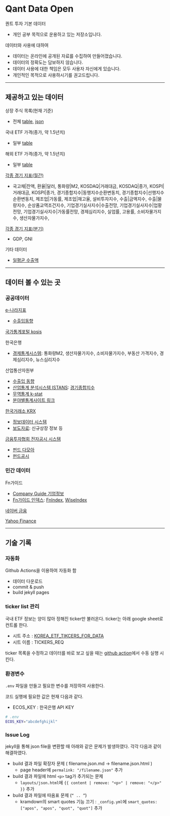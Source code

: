 # Qant Data Open

퀀트 투자 기본 데이터 
* 개인 공부 목적으로 운용하고 있는 저장소입니다.

데이터와 사용에 대하여
* 데이터는 온라인에 공개된 자료를 수집하여 만들어졌습니다. 
* 데이터의 정확도는 담보하지 않습니다. 
* 데이터 사용에 대한 책임은 모두 사용자 자신에게 있습니다. 
* 개인적인 목적으로 사용하시기를 권고드립니다.

---

## 제공하고 있는 데이터

상장 주식 목록(현재 기준)
* 전체 [table](https://pinedance.github.io/quant-data-open/dist/CompanyList.html), [json](https://pinedance.github.io/quant-data-open/dist/CompanyList.json)

국내 ETF 가격(종가, 약 1.5년치)
* 일부 [table](https://pinedance.github.io/quant-data-open/dist/KRX/etf-price-selected.html)

해외 ETF 가격(종가, 약 1.5년치)
* 일부 [table](https://pinedance.github.io/quant-data-open/dist/YH/etf-price-selected.html)

[각종 경기 지표(월간)](https://pinedance.github.io/quant-data-open/dist/ECOS/economic_data_monthly.html)
* 국고채|잔액, 환율|달러, 통화량|M2, KOSDAQ|거래대금, KOSDAQ|종가, KOSPI|거래대금, KOSPI|종가, 경기종합지수|동행지수순환변동치, 경기종합지수|선행지수순환변동치, 제조업|가동률, 제조업|재고율, 설비투자지수, 수출|금액지수, 수출|물량지수, 순상품교역조건지수, 기업경기실사지수|수출전망, 기업경기실사지수|업황전망, 기업경기실사지수|가동률전망, 경제심리지수, 실업률, 고용률, 소비자물가지수, 생산자물가지수, 

[각종 경기 지표(분기)](https://pinedance.github.io/quant-data-open/dist/ECOS/economic-data-quarterly.html)
* GDP, GNI

기타 데이터
* [일평균 수출액](https://pinedance.github.io/quant-data-open/dist/M/average-daily-exports_kr.html)

---

## 데이터 볼 수 있는 곳

### 공공데이터

[e-나라지표](http://www.index.go.kr)
* [수출입동향](http://www.index.go.kr/potal/main/EachDtlPageDetail.do?idx_cd=1066)

[국가통계포털 kosis](https://kosis.kr/)

한국은행
* [경제통계시스템](https://ecos.bok.or.kr/): 통화량M2, 생산자물가지수, 소비자물가지수, 부동산 가격지수, 경제심리지수, 뉴스심리지수

산업통산자원부
* [수출입 동향](https://www.motie.go.kr/search/search.do?site=main&kwd=%EC%9B%94+%EC%88%98%EC%B6%9C%EC%9E%85+%EB%8F%99%ED%96%A5&category=c2&reSrchFlag=&currentPage=1&detailSearch=&srchFd=%24param.srchFd&sort=r&date=%24param.date&start-date=&end-date=&preCondi=%24param.preCondi&rowPerPage=10&fdTot=%24param.fdTot&fdTitle=%24param.fdTitle&fdContent=%24param.fdContent&fdFile=%24param.fdFile&fdNotice=%24param.fdNotice&ppkFlag=weekly&searchOption=allword&searchRange=fdTot&searchOptionAnd=&searchOptionOr=)
* [산업통계 분석시스템 ISTANS](https://www.istans.or.kr/mainMenu.do): [경기종합지수](https://www.istans.or.kr/su/newSuTab.do?scode=S99)
* [무역통계 k-stat](https://stat.kita.net/stat/kts/sum/SumImpExpTotalList.screen)
* [분야별통계사이트 링크](http://www.motie.go.kr/motie/py/sa/staticsitee/staticsite.jsp)

[한국거래소 KRX](http://www.krx.co.kr)
* [정보데이터 시스템](http://data.krx.co.kr/)
* [보도자료](http://open.krx.co.kr/contents/OPN/05/05000000/OPN05000000.jsp): 신규상장 정보 등

[금융투자협회 전자공시 시스템](https://dis.kofia.or.kr/)
* [펀드 다모아](https://dis.kofia.or.kr/websquare/index.jsp?w2xPath=/wq/damoa/DISFundAnnFundUnit.xml&divisionId=MDIS08006000000000&serviceId=SDIS08006000000)
* [펀드공시](https://dis.kofia.or.kr/websquare/index.jsp?w2xPath=/wq/fundann/DISFundAnnSrch.xml&divisionId=MDIS01001000000000&serviceId=SDIS01001000000)

### 민간 데이터

Fn가이드
* [Company Guide 기업정보](https://comp.fnguide.com)
* [Fn가이드 인덱스](http://www.fnindex.co.kr/): [FnIndex](http://www.fnindex.co.kr/overview/I/MIS), [WiseIndex](https://www.wiseindex.com/Index/Index#/WMI500)

[네이버 금융](https://finance.naver.com/)

[Yahoo Finance](https://finance.yahoo.com/)

---

## 기술 기록

### 자동화

Github Actions을 이용하여 자동화 함 

* 데이터 다운로드
* commit & push
* build jekyll pages 

### ticker list 관리

국내 ETF 정보는 양이 많아 정해진 ticker만 불러온다. ticker는 아래 google sheet로 컨트롤 한다. 

* 시트 주소 : [KOREA_ETF_TIKCERS_FOR_DATA](https://docs.google.com/spreadsheets/d/1UqlIF8aXCsRhGYPHttIgtgVDNbyUJOtOmEsM4u3q5H0/)
* 시트 이름 : TICKERS_REQ

ticker 목록을 수정하고 데이터를 바로 보고 싶을 때는 [github action](https://github.com/pinedance/quant-data-open/actions/workflows/get-commit-push2.yml)에서 수동 실행 시킨다. 

### 환경변수

`.env` 파일을 만들고 필요한 변수를 저장하여 사용한다. 

코드 실행에 필요한 값은 현재 다음과 같다. 
* ECOS_KEY : 한국은행 API KEY

```bash
# .env
ECOS_KEY="abcdefghijkl"
```

### Issue Log

jekyll을 통해 json file을 변환할 때 아래와 같은 문제가 발생하였다. 각각 다음과 같이 해결하였다. 

* build 결과 파일 확장자 문제 ( filename.json.md → filename.json.html )
  - page header에 `permalink: "/filename.json"` 추가
* build 결과 파일에 html `<p>` tag가 추가되는 문제
  - `layouts/json.html`에 `{{ content | remove: "<p>" | remove: "</p>" }}` 추가
* build 결과 파일에 따옴표 문제 (`“ .. ”`)
  - kramdown의 smart quotes 기능 끄기 : `_config.yml`에 `smart_quotes: ["apos", "apos", "quot", "quot"]` 추가
